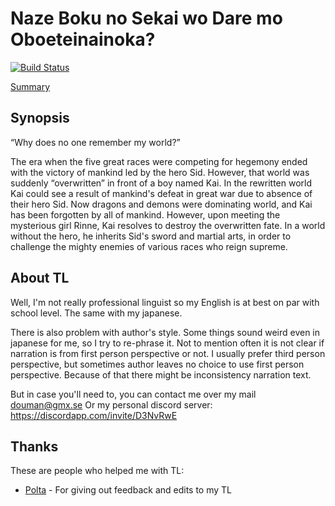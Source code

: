 # Naze Boku no Sekai wo Dare mo Oboeteinainoka?

[![Build Status](https://travis-ci.org/DoumanAsh/Naze_Boku_no_Sekai_wo_Dare_mo_Oboeteinainoka.svg?branch=master)](https://travis-ci.org/DoumanAsh/Naze_Boku_no_Sekai_wo_Dare_mo_Oboeteinainoka)

[Summary](src/SUMMARY.md)

## Synopsis

“Why does no one remember my world?”

The era when the five great races were competing for hegemony ended with the victory of mankind led by the hero Sid.
However, that world was suddenly “overwritten” in front of a boy named Kai.
In the rewritten world Kai could see a result of mankind's defeat in great war due to absence of their hero Sid.
Now dragons and demons were dominating world, and Kai has been forgotten by all of mankind.
However, upon meeting the mysterious girl Rinne, Kai resolves to destroy the overwritten fate.
In a world without the hero, he inherits Sid's sword and martial arts, in order to challenge the mighty enemies of various races who reign supreme.

## About TL

Well, I'm not really professional linguist so my English is at best on par with school level.
The same with my japanese.

There is also problem with author's style.
Some things sound weird even in japanese for me, so I try to re-phrase it.
Not to mention often it is not clear if narration is from first person perspective or not.
I usually prefer third person perspective, but sometimes author leaves no choice to use first person perspective.
Because of that there might be inconsistency narration text.

But in case you'll need to, you can contact me over my mail [douman@gmx.se](mailto:douman@gmx.se)
Or my personal discord server: https://discordapp.com/invite/D3NvRwE

## Thanks

These are people who helped me with TL:

- [Polta](https://twitter.com/Potla1995) - For giving out feedback and edits to my TL
